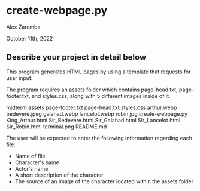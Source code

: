 # create-webpage.py

Alex Zaremba

October 11th, 2022

## Describe your project in detail below

This program generates HTML pages by using a template that requests for user input.

The program requires an assets folder which contains page-head.txt, page-footer.txt, and styles.css, along with 5 different images inside of it.

midterm
    assets
        page-footer.txt
        page-head.txt
        styles.css
        arthur.webp
        bedevere.jpeg
        galahad.webp
        lancelot.webp
        robin.jpg
    create-webpage.py
    King_Arthur.html
    Sir_Bedevere.html
    Sir_Galahad.html
    Sir_Lancelot.html
    Sir_Robin.html
    terminal.png
    README.md

The user will be expected to enter the following information regarding each file:

* Name of file
* Character's name
* Actor's name
* A short description of the character
* The source of an image of the character located within the assets folder
